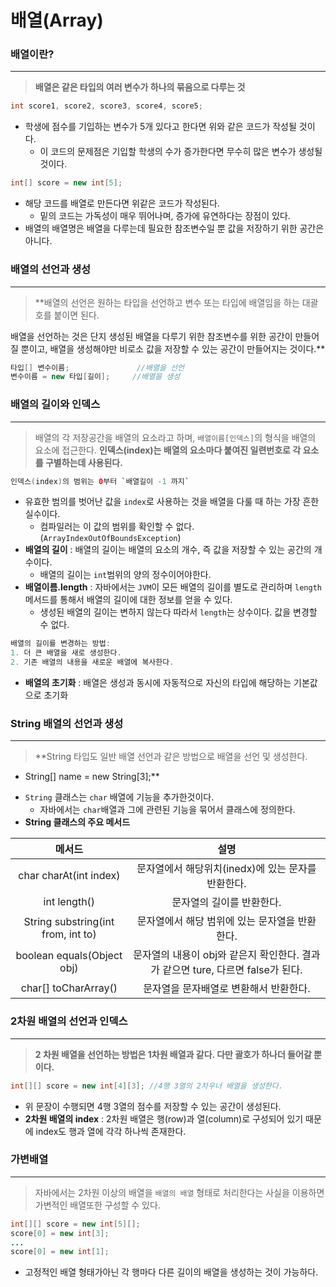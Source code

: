 # 배열(Array)

### 배열이란?

---

> **배열은 같은 타입의 여러 변수가 하나의 묶음으로 다루는 것**
> 

```java
int score1, score2, score3, score4, score5;
```

- 학생에 점수를 기입하는 변수가 5개 있다고 한다면 위와 같은 코드가 작성될 것이다.
    - 이 코드의 문제점은 기입할 학생의 수가 증가한다면 무수히 많은 변수가 생성될 것이다.

```java
int[] score = new int[5];
```

- 해당 코드를 배열로 만든다면 위같은 코드가 작성된다.
    - 밑의 코드는 가독성이 매우 뛰어나며, 증가에 유연하다는 장점이 있다.
- 배열의 배열명은 배열을 다루는데 필요한 참조변수일 뿐 값을 저장하기 위한 공간은 아니다.

### 배열의 선언과 생성

---

> **배열의 선언은 원하는 타입을 선언하고 변수 또는 타입에 배열임을 하는 대괄호를 붙이면 된다. 

배열을 선언하는 것은 단지 생성된 배열을 다루기 위한 참조변수를 위한 공간이 만들어질 뿐이고, 배열을 생성해야만 비로소 값을 저장할 수 있는 공간이 만들어지는 것이다.**
> 

```java
타입[] 변수이름;               //배열을 선언
변수이름 = new 타입[길이];     //배열을 생성
```

### 배열의 길이와 인덱스

---

> 배열의 각 저장공간을 배열의 요소라고 하며, `배열이름[인덱스]`의 형식을 배열의 요소에 접근한다. **인덱스(index)는 배열의 요소마다 붙여진 일련번호로 각 요소를 구별하는데 사용된다.**
> 

```java
인덱스(index)의 범위는 0부터 `배열길이 -1 까지`
```

- 유효한 범의를 벗어난 값을 `index`로 사용하는 것을 배열을 다룰 때 하는 가장 흔한 실수이다.
    - 컴파일러는 이 값의 범위를 확인할 수 없다. (`ArrayIndexOutOfBoundsException`)
- **배열의 길이** : 배열의 길이는 배열의 요소의 개수, 즉 값을 저장할 수 있는 공간의 개수이다.
    - 배열의 길이는 `int`범위의 양의 정수이어야한다.
- **배열이름.length** : 자바에서는 `JVM`이 모든 배열의 길이를 별도로 관리하며 `length` 메서드를 통해서 배열의 길이에 대한 정보를 얻을 수 있다.
    - 생성된 배열의 길이는 변하지 않는다 따라서 `length`는 상수이다. 값을 변경할 수 없다.

```java
배열의 길이를 변경하는 방법: 
1. 더 큰 배열을 새로 생성한다.
2. 기존 배열의 내용을 새로운 배열에 복사한다.
```

- **배열의 초기화** : 배열은 생성과 동시에 자동적으로 자신의 타입에 해당하는 기본값으로 초기화

### String 배열의 선언과 생성

---

> **String 타입도 일반 배열 선언과 같은 방법으로 배열을 선언 및 생성한다.
- String[] name = new String[3];**
> 
- `String` 클래스는 `char` 배열에 기능을 추가한것이다.
    - 자바에서는 `char`배열과 그에 관련된 기능을 묶어서 클래스에 정의한다.
- **String 클래스의 주요 메서드**

| 메서드 | 설명 |
| :---: | :---: |
| char charAt(int index) | 문자열에서 해당위치(inedx)에 있는 문자를 반환한다. |
| int length() | 문자열의 길이를 반환한다. |
| String substring(int from, int to) | 문자열에서 해당 범위에 있는 문자열을 반환한다. |
| boolean equals(Object obj) | 문자열의 내용이 obj와 같은지 확인한다. 결과가 같으면 ture, 다르면 false가 된다. |
| char[] toCharArray() | 문자열을 문자배열로 변환해서 반환한다. |

### 2차원 배열의 선언과 인덱스

---

> **2 차원 배열을 선언하는 방법은 1차원 배열과 같다. 다만 괄호가 하나더 들어갈 뿐이다.**
> 

```java
int[][] score = new int[4][3]; //4행 3열의 2차우너 배열을 생성한다.
```

- 위 문장이 수행되면 4행 3열의 점수를 저장할 수 있는 공간이 생성된다.
- **2차원 배열의 index** : 2차원 배열은 행(row)과 열(column)로 구성되어 있기 때문에 index도 행과 열에 각각 하나씩 존재한다.

### 가변배열

---

> 자바에서는 2차원 이상의 배열을 `배열의 배열` 형태로 처리한다는 사실을 이용하면 가변적인 배열또한 구성할 수 있다.
> 

```java
int[][] score = new int[5][]; 
score[0] = new int[3];
...
score[0] = new int[1];
```

- 고정적인 배열 형태가아닌 각 행마다 다른 길이의 배열을 생성하는 것이 가능하다.